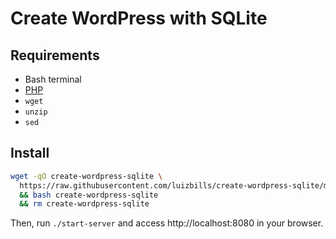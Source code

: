 # Create WordPress with SQLite

## Requirements

- Bash terminal
- [PHP](https://www.php.net/)
- `wget`
- `unzip`
- `sed`

## Install

```sh
wget -qO create-wordpress-sqlite \
  https://raw.githubusercontent.com/luizbills/create-wordpress-sqlite/main/installer \
  && bash create-wordpress-sqlite
  && rm create-wordpress-sqlite
```

Then, run `./start-server` and access http://localhost:8080 in your browser.
